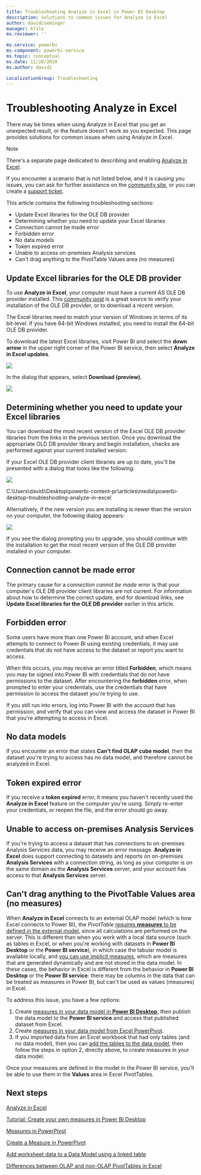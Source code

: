 ```yaml
---
title: Troubleshooting Analyze in Excel in Power BI Desktop
description: Solutions to common issues for Analyze in Excel
author: davidiseminger
manager: kfile
ms.reviewer: ''

ms.service: powerbi
ms.component: powerbi-service
ms.topic: conceptual
ms.date: 11/28/2018
ms.author: davidi

LocalizationGroup: Troubleshooting
---
```

# Troubleshooting Analyze in Excel
There may be times when using Analyze in Excel that you get an unexpected result, or the feature doesn't work as you expected. This page provides solutions for common issues when using Analyze in Excel.

> [!NOTE]
> There's a separate page dedicated to describing and enabling [Analyze in Excel](service-analyze-in-excel.md).
> 
> If you encounter a scenario that is not listed below, and it is causing you issues, you can ask for further assistance on the [community site](http://community.powerbi.com/), or you can create a [support ticket](https://powerbi.microsoft.com/support/).
> 
> 

This article contains the following troubleshooting sections:

* Update Excel libraries for the OLE DB provider
* Determining whether you need to update your Excel libraries
* Connection cannot be made error
* Forbidden error
* No data models
* Token expired error
* Unable to access on-premises Analysis services
* Can't drag anything to the PivotTable Values area (no measures)

## Update Excel libraries for the OLE DB provider
To use **Analyze in Excel**, your computer must have a current AS OLE DB provider installed. This [community post](http://community.powerbi.com/t5/Service/Analyze-in-Excel-Initialization-of-the-data-source-failed/m-p/30837#M8081) is a great source to verify your installation of the OLE DB provider, or to download a recent version.

The Excel libraries need to match your version of Windows in terms of its bit-level. If you have 64-bit Windows installed, you need to install the 64-bit OLE DB provider.

To download the latest Excel libraries, visit Power BI and select the **down arrow** in the upper right corner of the Power BI service, then select **Analyze in Excel updates**.

![](media/desktop-troubleshooting-analyze-in-excel/tshoot-analyze-excel_1.png)

In the dialog that appears, select **Download (preview)**.

![](media/desktop-troubleshooting-analyze-in-excel/tshoot-analyze-excel_2.png)

## Determining whether you need to update your Excel libraries
You can download the most recent version of the Excel OLE DB provider libraries from the links in the previous section. Once you download the appropriate OLD DB provider library and begin installation, checks are performed against your current installed version.

If your Excel OLE DB provider client libraries are up to date, you'll be presented with a dialog that looks like the following:

![](media/desktop-troubleshooting-analyze-in-excel/troubleshoot-analyze-excel_3.png)

C:\Users\davidi\Desktop\powerbi-content-pr\articles\media\powerbi-desktop-troubleshooting-analyze-in-excel

Alternatively, if the new version you are installing is newer than the version on your computer, the following dialog appears:

![](media/desktop-troubleshooting-analyze-in-excel/troubleshoot-analyze-excel_2.png)

If you see the dialog prompting you to upgrade, you should continue with the installation to get the most recent version of the OLE DB provider installed in your computer.

## Connection cannot be made error
The primary cause for a *connection cannot be made* error is that your computer's OLE DB provider client libraries are not current. For information about how to determine the correct update, and for download links, see **Update Excel libraries for the OLE DB provider** earlier in this article.

## Forbidden error
Some users have more than one Power BI account, and when Excel attempts to connect to Power BI using existing credentials, it may use credentials that do not have access to the dataset or report you want to access.

When this occurs, you may  receive an error titled **Forbidden**, which means you may be signed into Power BI with credentials that do not have permissions to the dataset. After encountering the **forbidden** error, when prompted to enter your credentials, use the credentials that have permission to access the dataset you're trying to use.

If you still run into errors, log into Power BI with the account that has permission, and verify that you can view and access the dataset in Power BI that you're attempting to access in Excel.

## No data models
If you encounter an error that states **Can't find OLAP cube model**, then the dataset you're trying to access has no data model, and therefore cannot be analyzed in Excel.

## Token expired error
If you receive a **token expired** error, it means you haven't recently used the **Analyze in Excel** feature on the computer you're using. Simply re-enter your credentials, or reopen the file, and the error should go away.

## Unable to access on-premises Analysis Services
If you're trying to access a dataset that has connections to on-premises Analysis Services data, you may receive an error message. **Analyze in Excel** does support connecting to datasets and reports on on-premises **Analysis Services** with a connection string, as long as your computer is on the same domain as the **Analysis Services** server, and your account has access to that **Analysis Services** server.

## Can't drag anything to the PivotTable Values area (no measures)
When **Analyze in Excel** connects to an external OLAP model (which is how Excel connects to Power BI), the *PivotTable* [requires **measures** to be defined in the external model](https://support.microsoft.com/kb/234700), since all calculations are performed on the server. This is different than when you work with a local data source (such as tables in Excel, or when you're working with datasets in **Power BI Desktop** or the **Power BI service**), in which case the tabular model is available locally, and [you can use implicit measures](https://msdn.microsoft.com/library/gg399077.aspx), which are measures that are generated dynamically and are not stored in the data model. In these cases, the behavior in Excel is different from the behavior in **Power BI Desktop** or the **Power BI service**: there may be columns in the data that can be treated as measures in Power BI, but can't be used as values (measures) in Excel.

To address this issue, you have a few options:

1. Create [measures in your data model in **Power BI Desktop**](desktop-tutorial-create-measures.md), then publish the data model to the **Power BI service** and access that published dataset from Excel.
2. Create [measures in your data model from Excel PowerPivot](https://support.office.com/article/Create-a-Measure-in-Power-Pivot-d3cc1495-b4e5-48e7-ba98-163022a71198).
3. If you imported data from an Excel workbook that had only tables (and no data model), then you can [add the tables to the data model](https://support.office.com/article/Add-worksheet-data-to-a-Data-Model-using-a-linked-table-d3665fc3-99b0-479d-ba09-a37640f5be42), then follow the steps in option 2, directly above, to create measures in your data model.

Once your measures are defined in the model in the Power BI service, you'll be able to use them in the **Values** area in Excel PivotTables.

## Next steps
[Analyze in Excel](service-analyze-in-excel.md)

[Tutorial: Create your own measures in Power BI Desktop](desktop-tutorial-create-measures.md)

[Measures in PowerPivot](https://msdn.microsoft.com/library/gg399077.aspx)

[Create a Measure in PowerPivot](https://support.office.com/article/Create-a-Measure-in-Power-Pivot-d3cc1495-b4e5-48e7-ba98-163022a71198)

[Add worksheet data to a Data Model using a linked table](https://support.office.com/article/Add-worksheet-data-to-a-Data-Model-using-a-linked-table-d3665fc3-99b0-479d-ba09-a37640f5be42)

[Differences between OLAP and non-OLAP PivotTables in Excel](https://support.microsoft.com/kb/234700)

